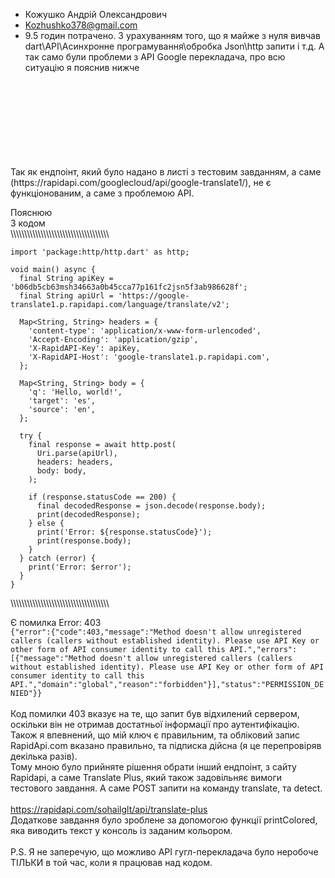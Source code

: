  - Кожушко Андрій Олександрович
 - Kozhushko378@gmail.com
 - 9.5 годин потрачено. З урахуванням того, що я майже з нуля вивчав dart\API\Асинхронне програмування\обробка Json\http запити  і т.д. А так само були проблеми з API Google перекладача, про всю ситуацію я пояснив нижче
<br>
<br>
<br>
<br>
<br>
<br>
<br>
<br>
Так як ендпоінт, який було надано в листі з тестовим завданням, а саме (https://rapidapi.com/googlecloud/api/google-translate1/), не є функціонованим, а саме з проблемою API. <br>

Пояснюю<br>
З кодом<br>
\\\\\\\\\\\\\\\\\\\\\\\\\\\\\\\\\\\\\\\\\\\\\\\\\\\\\\\\\\\\\\\\\\\\\\\
```import 'dart:convert';
import 'package:http/http.dart' as http;

void main() async {
  final String apiKey = 'b06db5cb63msh34663a0b45cca77p161fc2jsn5f3ab986628f';
  final String apiUrl = 'https://google-translate1.p.rapidapi.com/language/translate/v2';

  Map<String, String> headers = {
    'content-type': 'application/x-www-form-urlencoded',
    'Accept-Encoding': 'application/gzip',
    'X-RapidAPI-Key': apiKey,
    'X-RapidAPI-Host': 'google-translate1.p.rapidapi.com',
  };

  Map<String, String> body = {
    'q': 'Hello, world!',
    'target': 'es',
    'source': 'en',
  };

  try {
    final response = await http.post(
      Uri.parse(apiUrl),
      headers: headers,
      body: body,
    );

    if (response.statusCode == 200) {
      final decodedResponse = json.decode(response.body);
      print(decodedResponse);
    } else {
      print('Error: ${response.statusCode}');
      print(response.body);
    }
  } catch (error) {
    print('Error: $error');
  }
}
```
\\\\\\\\\\\\\\\\\\\\\\\\\\\\\\\\\\\\\\\\\\\\\\\\\\\\\\\\\\\\\\\\\\\\\\\

Є помилка Error: 403 <br>
```{"error":{"code":403,"message":"Method doesn't allow unregistered callers (callers without established identity). Please use API Key or other form of API consumer identity to call this API.","errors":[{"message":"Method doesn't allow unregistered callers (callers without established identity). Please use API Key or other form of API consumer identity to call this API.","domain":"global","reason":"forbidden"}],"status":"PERMISSION_DENIED"}} ```
<br><br>
Код помилки 403 вказує на те, що запит був відхилений сервером, оскільки він не отримав достатньої інформації про аутентифікацію. <br>
Також я впевнений, що мій ключ є правильним, та обліковий запис RapidApi.com вказано правильно, та підписка дійсна (я це перепровіряв декілька разів). <br>
Тому мною було прийняте рішення обрати інший ендпоінт, з сайту Rapidapi, а саме Translate Plus, який також задовільняє вимоги тестового завдання. А саме POST запити на команду translate, та detect.<br>
<br>
https://rapidapi.com/sohailglt/api/translate-plus
<br>
Додаткове завдання було зроблене за допомогою функції printColored, яка виводить текст у консоль із заданим кольором.<br>
<br>
P.S. Я не заперечую, що можливо API гугл-перекладача було неробоче ТІЛЬКИ в той час, коли я працював над кодом.<br>

